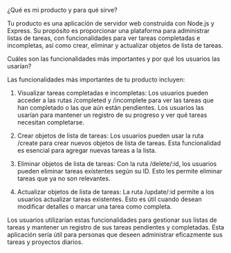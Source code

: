 ¿Qué es mi producto y para qué sirve?

Tu producto es una aplicación de servidor web construida con Node.js y Express. Su propósito es proporcionar una plataforma para administrar listas de tareas, con funcionalidades para ver tareas completadas e incompletas, así como crear, eliminar y actualizar objetos de lista de tareas.



Cuáles son las funcionalidades más importantes y por qué los usuarios las usarían?

Las funcionalidades más importantes de tu producto incluyen:

1. Visualizar tareas completadas e incompletas: Los usuarios pueden acceder a las rutas /completed y /incomplete para ver las tareas que han completado o las que aún están pendientes. Los usuarios las usarían para mantener un registro de su progreso y ver qué tareas necesitan completarse.

2. Crear objetos de lista de tareas: Los usuarios pueden usar la ruta /create para crear nuevos objetos de lista de tareas. Esta funcionalidad es esencial para agregar nuevas tareas a la lista.

3. Eliminar objetos de lista de tareas: Con la ruta /delete/:id, los usuarios pueden eliminar tareas existentes según su ID. Esto les permite eliminar tareas que ya no son relevantes.

4. Actualizar objetos de lista de tareas: La ruta /update/:id permite a los usuarios actualizar tareas existentes. Esto es útil cuando desean modificar detalles o marcar una tarea como completa.

Los usuarios utilizarían estas funcionalidades para gestionar sus listas de tareas y mantener un registro de sus tareas pendientes y completadas. Esta aplicación sería útil para personas que deseen administrar eficazmente sus tareas y proyectos diarios.
